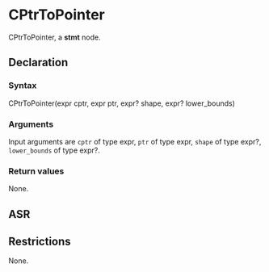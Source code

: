 <!-- This is an automatically generated file. Do not edit it manually. -->

# CPtrToPointer

CPtrToPointer, a **stmt** node.

## Declaration

### Syntax

CPtrToPointer(expr cptr, expr ptr, expr? shape, expr? lower_bounds)

### Arguments
Input arguments are `cptr` of type expr, `ptr` of type expr, `shape` of type expr?, `lower_bounds` of type expr?.

### Return values

None.

## ASR

<!-- Generate ASR using pickle. -->

## Restrictions

<!-- Generated from asr_verify.cpp. -->
None.